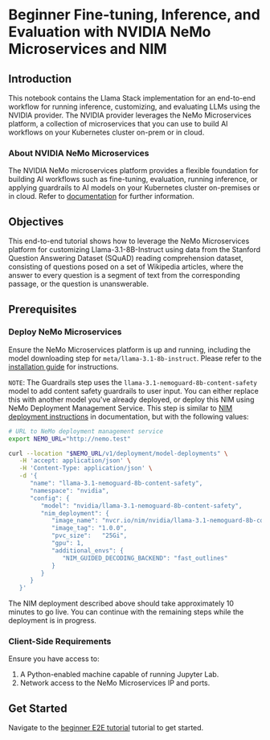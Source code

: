 # Beginner Fine-tuning, Inference, and Evaluation with NVIDIA NeMo Microservices and NIM

## Introduction

This notebook contains the Llama Stack implementation for an end-to-end workflow for running inference, customizing, and evaluating LLMs using the NVIDIA provider. The NVIDIA provider leverages the NeMo Microservices platform, a collection of microservices that you can use to build AI workflows on your Kubernetes cluster on-prem or in cloud.

### About NVIDIA NeMo Microservices

The NVIDIA NeMo microservices platform provides a flexible foundation for building AI workflows such as fine-tuning, evaluation, running inference, or applying guardrails to AI models on your Kubernetes cluster on-premises or in cloud. Refer to [documentation](https://docs.nvidia.com/nemo/microservices/latest/about/index.html) for further information.

## Objectives

This end-to-end tutorial shows how to leverage the NeMo Microservices platform for customizing Llama-3.1-8B-Instruct using data from the Stanford Question Answering Dataset (SQuAD) reading comprehension dataset, consisting of questions posed on a set of Wikipedia articles, where the answer to every question is a segment of text from the corresponding passage, or the question is unanswerable.

## Prerequisites

### Deploy NeMo Microservices

Ensure the NeMo Microservices platform is up and running, including the model downloading step for `meta/llama-3.1-8b-instruct`. Please refer to the [installation guide](https://docs.nvidia.com/nemo/microservices/latest/set-up/deploy-as-platform/index.html) for instructions.

`NOTE`: The Guardrails step uses the `llama-3.1-nemoguard-8b-content-safety` model to add content safety guardrails to user input. You can either replace this with another model you've already deployed, or deploy this NIM using NeMo Deployment Management Service. This step is similar to [NIM deployment instructions](https://docs.nvidia.com/nemo/microservices/latest/get-started/tutorials/deploy-nims.html#deploy-nim-for-llama-3-1-8b-instruct) in documentation, but with the following values:

```bash
# URL to NeMo deployment management service
export NEMO_URL="http://nemo.test"

curl --location "$NEMO_URL/v1/deployment/model-deployments" \
   -H 'accept: application/json' \
   -H 'Content-Type: application/json' \
   -d '{
      "name": "llama-3.1-nemoguard-8b-content-safety",
      "namespace": "nvidia",
      "config": {
         "model": "nvidia/llama-3.1-nemoguard-8b-content-safety",
         "nim_deployment": {
            "image_name": "nvcr.io/nim/nvidia/llama-3.1-nemoguard-8b-content-safety",
            "image_tag": "1.0.0",
            "pvc_size":   "25Gi",
            "gpu": 1,
            "additional_envs": {
               "NIM_GUIDED_DECODING_BACKEND": "fast_outlines"
            }
         }
      }
   }'
```

The NIM deployment described above should take approximately 10 minutes to go live. You can continue with the remaining steps while the deployment is in progress.

### Client-Side Requirements

Ensure you have access to:

1. A Python-enabled machine capable of running Jupyter Lab.
2. Network access to the NeMo Microservices IP and ports.

## Get Started
Navigate to the [beginner E2E tutorial](./Llama_Stack_NVIDIA_E2E_Flow.ipynb) tutorial to get started.
